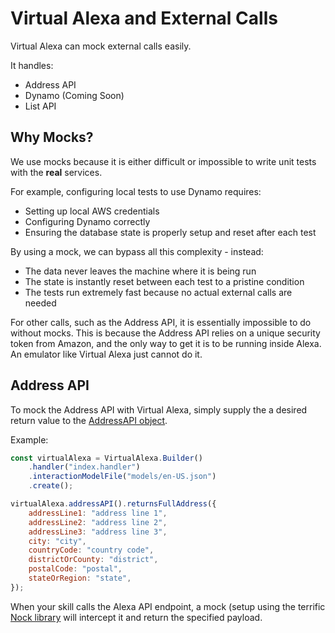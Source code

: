 # Virtual Alexa and External Calls
Virtual Alexa can mock external calls easily.

It handles:  
* Address API
* Dynamo (Coming Soon)
* List API

## Why Mocks?
We use mocks because it is either difficult or impossible to write unit tests with the **real** services.

For example, configuring local tests to use Dynamo requires:
* Setting up local AWS credentials
* Configuring Dynamo correctly
* Ensuring the database state is properly setup and reset after each test

By using a mock, we can bypass all this complexity - instead:
* The data never leaves the machine where it is being run
* The state is instantly reset between each test to a pristine condition
* The tests run extremely fast because no actual external calls are needed

For other calls, such as the Address API, it is essentially impossible to do without mocks.
This is because the Address API relies on a unique security token from Amazon, 
and the only way to get it is to be running inside Alexa. An emulator like Virtual Alexa just cannot do it.

## Address API
To mock the Address API with Virtual Alexa, simply supply the a desired return value to the [AddressAPI object](https://bespoken.github.io/virtual-alexa/api/classes/addressapi.html).

Example:
```javascript
const virtualAlexa = VirtualAlexa.Builder()
    .handler("index.handler")
    .interactionModelFile("models/en-US.json")
    .create();

virtualAlexa.addressAPI().returnsFullAddress({
    addressLine1: "address line 1",
    addressLine2: "address line 2",
    addressLine3: "address line 3",
    city: "city",
    countryCode: "country code",
    districtOrCounty: "district",
    postalCode: "postal",
    stateOrRegion: "state",
});
```

When your skill calls the Alexa API endpoint, 
a mock (setup using the terrific [Nock library](https://github.com/node-nock/nock) will intercept it and return the specified payload.

